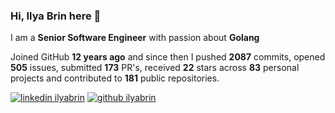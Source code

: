 
### Hi, Ilya Brin here 👋

I am a **Senior Software Engineer** with passion about **Golang**  

Joined GitHub **12 years ago** and since then I pushed **2087** commits, opened **505** issues, submitted **173** PR's, received **22** stars across **83** personal projects and contributed to **181** public repositories.

[1.1]: https://user-images.githubusercontent.com/464157/88304618-307f2b00-cd11-11ea-8f5a-0a154f7b523d.png (Feel free to add me to your network)
[2.1]: https://user-images.githubusercontent.com/464157/88305468-39bcc780-cd12-11ea-826e-f67163b6cf1f.png (You are here 😸)

[1]: https://www.linkedin.com/in/ilyabrin
[2]: https://www.github.com/ilyabrin

[![linkedin ilyabrin][1.1]][1]
[![github ilyabrin][2.1]][2]
